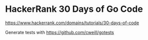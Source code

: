 # HackerRank 30 Days of Go Code

https://www.hackerrank.com/domains/tutorials/30-days-of-code

Generate tests with https://github.com/cweill/gotests
